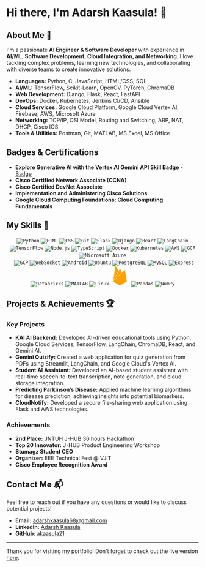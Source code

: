 # Hi there, I'm Adarsh Kaasula! 👋 

## About Me 🚀

I'm a passionate **AI Engineer & Software Developer** with experience in **AI/ML, Software Development, Cloud Integration, and Networking**. I love tackling complex problems, learning new technologies, and collaborating with diverse teams to create innovative solutions.

- **Languages:** Python, C, JavaScript, HTML/CSS, SQL
- **AI/ML:** TensorFlow, Scikit-Learn, OpenCV, PyTorch, ChromaDB
- **Web Development:** Django, Flask, React, FastAPI
- **DevOps:** Docker, Kubernetes, Jenkins CI/CD, Ansible
- **Cloud Services:** Google Cloud Platform, Google Cloud Vertex AI, Firebase, AWS, Microsoft Azure
- **Networking:** TCP/IP, OSI Model, Routing and Switching, ARP, NAT, DHCP, Cisco IOS
- **Tools & Utilities:** Postman, Git, MATLAB, MS Excel, MS Office

## Badges & Certifications

- **Explore Generative AI with the Vertex AI Gemini API Skill Badge** - [Badge](https://www.credly.com/badges/707fcb63-b8b7-4d6b-b563-77c271588344/public_url)
- **Cisco Certified Network Associate (CCNA)**
- **Cisco Certified DevNet Associate**
- **Implementation and Administering Cisco Solutions**
- **Google Cloud Computing Foundations: Cloud Computing Fundamentals**

## My Skills 🧠

<div align="center">
	<code><img width="50" src="https://user-images.githubusercontent.com/25181517/183423507-c056a6f9-1ba8-4312-a350-19bcbc5a8697.png" alt="Python" title="Python"/></code>
	<code><img width="50" src="https://user-images.githubusercontent.com/25181517/192158954-f88b5814-d510-4564-b285-dff7d6400dad.png" alt="HTML" title="HTML"/></code>
	<code><img width="50" src="https://user-images.githubusercontent.com/25181517/183898674-75a4a1b1-f960-4ea9-abcb-637170a00a75.png" alt="CSS" title="CSS"/></code>
	<code><img width="50" src="https://user-images.githubusercontent.com/25181517/192108372-f71d70ac-7ae6-4c0d-8395-51d8870c2ef0.png" alt="Git" title="Git"/></code>
	<code><img width="50" src="https://user-images.githubusercontent.com/25181517/183423775-2276e25d-d43d-4e58-890b-edbc88e915f7.png" alt="Flask" title="Flask"/></code>
	<code><img width="50" src="https://github.com/marwin1991/profile-technology-icons/assets/62091613/9bf5650b-e534-4eae-8a26-8379d076f3b4" alt="Django" title="Django"/></code>
	<code><img width="50" src="https://user-images.githubusercontent.com/25181517/183897015-94a058a6-b86e-4e42-a37f-bf92061753e5.png" alt="React" title="React"/></code>
    	<code><img width="50" src="https://blog.langchain.dev/content/images/size/w256h256/2023/09/LangChain_Logo-1.png" alt="LangChain" title="LangChain"/></code>
	<code><img width="50" src="https://user-images.githubusercontent.com/25181517/223639822-2a01e63a-a7f9-4a39-8930-61431541bc06.png" alt="TensorFlow" title="TensorFlow"/></code>
	<code><img width="50" src="https://user-images.githubusercontent.com/25181517/183568594-85e280a7-0d7e-4d1a-9028-c8c2209e073c.png" alt="Node.js" title="Node.js"/></code>
	<code><img width="50" src="https://user-images.githubusercontent.com/25181517/183890598-19a0ac2d-e88a-4005-a8df-1ee36782fde1.png" alt="TypeScript" title="TypeScript"/></code>
	<code><img width="50" src="https://user-images.githubusercontent.com/25181517/117207330-263ba280-adf4-11eb-9b97-0ac5b40bc3be.png" alt="Docker" title="Docker"/></code>
	<code><img width="50" src="https://user-images.githubusercontent.com/25181517/182534006-037f08b5-8e7b-4e5f-96b6-5d2a5558fa85.png" alt="Kubernetes" title="Kubernetes"/></code>
	<code><img width="50" src="https://user-images.githubusercontent.com/25181517/183896132-54262f2e-6d98-41e3-8888-e40ab5a17326.png" alt="AWS" title="AWS"/></code>
	<code><img width="50" src="https://user-images.githubusercontent.com/25181517/183911547-990692bc-8411-4878-99a0-43506cdb69cf.png" alt="GCP" title="GCP"/></code>
	<code><img width="50" src="https://user-images.githubusercontent.com/25181517/183911544-95ad6ba7-09bf-4040-ac44-0adafedb9616.png" alt="Microsoft Azure" title="Microsoft Azure"/>
 </code>
 	<code><img width="50" src="https://user-images.githubusercontent.com/25181517/179090274-733373ef-3b59-4f28-9ecb-244bea700932.png" alt="GCP" title="GCP"/></code>
	<code><img width="50" src="https://user-images.githubusercontent.com/25181517/187070862-03888f18-2e63-4332-95fb-3ba4f2708e59.png" alt="WebSocket" title="WebSocket"/></code>
 	<code><img width="50" src="https://user-images.githubusercontent.com/25181517/117269608-b7dcfb80-ae58-11eb-8e66-6cc8753553f0.png" alt="Android" title="Android"/></code>
	<code><img width="50" src="https://user-images.githubusercontent.com/25181517/186884153-99edc188-e4aa-4c84-91b0-e2df260ebc33.png" alt="Ubuntu" title="Ubuntu"/></code>
	<code><img width="50" src="https://user-images.githubusercontent.com/25181517/117208740-bfb78400-adf5-11eb-97bb-09072b6bedfc.png" alt="PostgreSQL" title="PostgreSQL"/></code>
	<code><img width="50" src="https://user-images.githubusercontent.com/25181517/183896128-ec99105a-ec1a-4d85-b08b-1aa1620b2046.png" alt="MySQL" title="MySQL"/></code>
	<code><img width="50" src="https://user-images.githubusercontent.com/25181517/183859966-a3462d8d-1bc7-4880-b353-e2cbed900ed6.png" alt="Express" title="Express"/></code>
	<code><img width="50" src="https://user-images.githubusercontent.com/25181517/197845567-86a09ca9-d96f-42c4-9ab1-8bce95ab000d.png" alt="Databricks" title="Databricks"/></code>
	<code><img width="50" src="https://user-images.githubusercontent.com/25181517/192106593-610ee31c-995e-4f24-b8e1-0f18eead6fae.png" alt="MATLAB" title="MATLAB"/></code>
	<code><img width="50" src="https://github.com/marwin1991/profile-technology-icons/assets/76662862/2481dc48-be6b-4ebb-9e8c-3b957efe69fa" alt="Linux" title="Linux"/></code>
	<code><img width="50" src="https://raw.githubusercontent.com/devicons/devicon/master/icons/firebase/firebase-plain.svg" alt="Firebase" title="Firebase"/></code>
	<code><img width="50" src="https://github.com/marwin1991/profile-technology-icons/assets/76012086/24b02d77-2f28-43c7-b5d6-e15e3395851b" alt="Pandas" title="Pandas"/></code>
	<code><img width="50" src="https://github.com/marwin1991/profile-technology-icons/assets/76012086/4ec200c2-acdf-4c42-b419-cd49cba3d09f" alt="NumPy" title="NumPy"/></code>
</div>


## Projects & Achievements 🏆

### Key Projects
- **KAI AI Backend:** Developed AI-driven educational tools using Python, Google Cloud Services, TensorFlow, LangChain, ChromaDB, React, and Gemini AI.
- **Gemini Quizify:** Created a web application for quiz generation from PDFs using Streamlit, LangChain, and Google Cloud's Vertex AI.
- **Student AI Assistant:** Developed an AI-based student assistant with real-time speech-to-text transcription, note generation, and cloud storage integration.
- **Predicting Parkinson’s Disease:** Applied machine learning algorithms for disease prediction, achieving insights into potential biomarkers.
- **CloudNotify:** Developed a secure file-sharing web application using Flask and AWS technologies.

### Achievements
- **2nd Place:** JNTUH J-HUB 36 hours Hackathon
- **Top 20 Innovator:** J-HUB Product Engineering Workshop
- **Stumagz Student CEO**
- **Organizer:** EEE Technical Fest @ VJIT
- **Cisco Employee Recognition Award**

## Contact Me 📬

Feel free to reach out if you have any questions or would like to discuss potential projects!

- **Email:** [adarshkaasula68@gmail.com](mailto:adarshkaasula68@gmail.com)
- **LinkedIn:** [Adarsh Kaasula](https://www.linkedin.com/in/adarsh-kaasula-ab51ba16a/)
- **GitHub:** [akaasula21](https://github.com/akaasula21)

---

Thank you for visiting my portfolio! Don't forget to check out the live version [here](https://akaasula21.github.io/portfolio).
